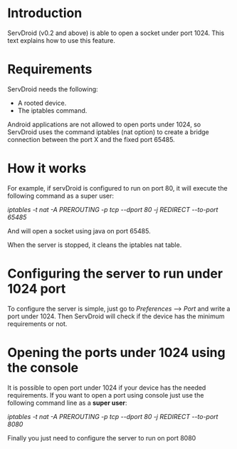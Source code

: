 # Introduction #
ServDroid (v0.2 and above) is able to open a socket under port 1024. This text explains how to use this feature.

# Requirements #
ServDroid needs the following:
  * A rooted device.
  * The iptables command.

Android applications are not allowed to open ports under 1024, so ServDroid uses the command iptables (nat option) to create a bridge connection between the port X and the fixed port 65485.

# How it works #
For example, if servDroid is configured to run on port 80, it will execute the following command as a super user:

_iptables -t nat -A PREROUTING -p tcp --dport 80 -j REDIRECT --to-port 65485_

And will open a socket using java on port 65485.

When the server is stopped, it cleans the iptables nat table.

# Configuring the server to run under 1024 port #

To configure the server is simple, just go to _Preferences_ --> _Port_ and write a port under 1024. Then ServDroid will check if the device has the minimum requirements or not.

# Opening the ports under 1024 using the console #
It is possible to open port under 1024 if your device has the needed requirements.
If you want to open a port using console just use the following command line as a **super user**:

_iptables -t nat -A PREROUTING -p tcp --dport 80 -j REDIRECT --to-port 8080_

Finally you just need to configure the server to run on port 8080
